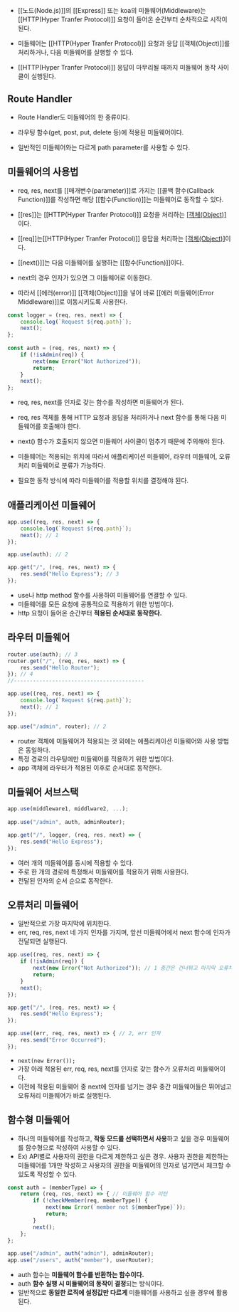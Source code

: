 - [[노드(Node.js)]]의 [[Express]] 또는 koa의 미들웨어(Middleware)는 [[HTTP(Hyper Tranfer Protocol)]] 요청이 들어온 순간부터 순차적으로 시작이 된다.
- 미들웨어는 [[HTTP(Hyper Tranfer Protocol)]] 요청과 응답 [[객체(Object)]]를 처리하거나, 다음 미들웨어를 실행할 수 있다.

- [[HTTP(Hyper Tranfer Protocol)]] 응답이 마무리될 때까지 미들웨어 동작 사이클이 실행된다.

## Route Handler

- Route Handler도 미들웨어의 한 종류이다.

- 라우팅 함수(get, post, put, delete 등)에 적용된 미들웨어이다.
- 일반적인 미들웨어와는 다르게 path parameter를 사용할 수 있다.

## 미들웨어의 사용법

- req, res, next를 [[매개변수(parameter)]]로  가지는 [[콜백 함수(Callback Function)]]를 작성하면 해당 [[함수(Function)]]는 미들웨어로 동작할 수 있다.

- [[res]]는 [[HTTP(Hyper Tranfer Protocol)]] 요청을 처리하는 [[객체(Object)]](request)이다.
- [[req]]는[[HTTP(Hyper Tranfer Protocol)]] 응답을 처리하는 [[객체(Object)]](response)이다.

- [[next()]]는 다음 미들웨어를 실행하는 [[함수(Function)]]이다.
- next의 경우 인자가 있으면 그 미들웨어로 이동한다.
- 따라서 [[에러(error)]] [[객체(Object)]]을 넣어 바로 [[에러 미들웨어(Error Middleware)]]로 이동시키도록 사용한다.

```jsx
const logger = (req, res, next) => {
	console.log(`Request ${req.path}`); 
	next();
};
 
const auth = (req, res, next) => {
	if (!isAdmin(req)) {
	    next(new Error("Not Authorized"));
		return;
	}
	next();
};
```

- req, res, next를 인자로 갖는 함수를 작성하면 미들웨어가 된다.

- req, res 객체를 통해 HTTP 요청과 응답을 처리하거나 next 함수를 통해 다음 미들웨어를 호출해야 한다.

- next() 함수가 호출되지 않으면 미들웨어 사이클이 멈추기 때문에 주의해야 된다.

- 미들웨어는 적용되는 위치에 따라서 애플리케이션 미들웨어, 라우터 미들웨어, 오류처리 미들웨어로 분류가 가능하다.
- 필요한 동작 방식에 따라 미들웨어를 적용할 위치를 결정해야 된다.


## 애플리케이션 미들웨어

```js
app.use((req, res, next) => {  
	console.log(`Request ${req.path}`);  
	next(); // 1
}); 

app.use(auth); // 2 

app.get("/", (req, res, next) => { 
	res.send("Hello Express"); // 3
});
```

- use나 http method 함수를 사용하여 미들웨어를 연결할 수 있다.
- 미들웨어를 모든 요청에 공통적으로 적용하기 위한 방법이다.
- http 요청이 들어온 순간부터 **적용된 순서대로 동작한다.**

## 라우터 미들웨어

```js
router.use(auth); // 3
router.get("/", (req, res, next) => {  
	res.send("Hello Router");
}); // 4
//-----------------------------------------

app.use((req, res, next) => {  
	console.log(`Request ${req.path}`);  
	next(); // 1
}); 

app.use("/admin", router); // 2
```

- router 객체에 미들웨어가 적용되는 것 외에는 애플리케이션 미들웨어와 사용 방법은 동일하다.
- 특정 경로의 라우팅에만 미들웨어를 적용하기 위한 방법이다.
- app 객체에 라우터가 적용된 이후로 순서대로 동작한다.

## 미들웨어 서브스택

```js
app.use(middleware1, middlware2, ...); 
		
app.use("/admin", auth, adminRouter);

app.get("/", logger, (req, res, next) => {  
	res.send("Hello Express");
});
```

- 여러 개의 미들웨어를 동시에 적용할 수 있다.
- 주로 한 개의 경로에 특정해서 미들웨어를 적용하기 위해 사용한다.
- 전달된 인자의 순서 순으로 동작한다.

## 오류처리 미들웨어

- 일반적으로 가장 마지막에 위치한다.
- err, req, res, next 네 가지 인자를 가지며, 앞선 미들웨어에서 next 함수에 인자가 전달되면 실행된다.

```js
app.use((req, res, next) => {  
	if (!isAdmin(req)) {    
		next(new Error("Not Authorized")); // 1 중간은 건너뛰고 마지막 오류처리 미들웨어로 실행된다.
		return; 
	}
	next();
}); 

app.get("/", (req, res, next) => {  
	res.send("Hello Express");
}); 

app.use((err, req, res, next) => { // 2, err 인자
	res.send("Error Occurred");
});

```

- `next(new Error());`
- 가장 아래 적용된 err, req, res, next를 인자로 갖는 함수가 오류처리 미들웨어이다.
- 이전에 적용된 미들웨어 중 next에 인자를 넘기는 경우 중간 미들웨어들은 뛰어넘고 오류처리 미들웨어가 바로 실행된다.

## 함수형 미들웨어

- 하나의 미들웨어를 작성하고, **작동 모드를 선택하면서 사용**하고 싶을 경우 미들웨어를 함수형으로 작성하여 사용할 수 있다.
- Ex) API별로 사용자의 권한을 다르게 제한하고 싶은 경우. 사용자 권한을 제한하는 미들웨어를 1개만 작성하고 사용자의 권한을 미들웨어의 인자로 넘기면서 체크할 수 있도록 작성할 수 있다.

```js
const auth = (memberType) => {  
	return (req, res, next) => { // 미들웨어 함수 리턴   
		if (!checkMember(req, memberType)) {    
			next(new Error(`member not ${memberType}`));      
			return;
		}    
		next();  
	};
}; 
		
app.use("/admin", auth("admin"), adminRouter); 
app.use("/users", auth("member"), userRouter);
```

- auth 함수는 **미들웨어 함수를 반환하는 함수이다.**
- auth **함수 실행 시 미들웨어의 동작이 결정**되는 방식이다.
- 일반적으로 **동일한 로직에 설정값만 다르게** 미들웨어를 사용하고 싶을 경우에 활용된다.